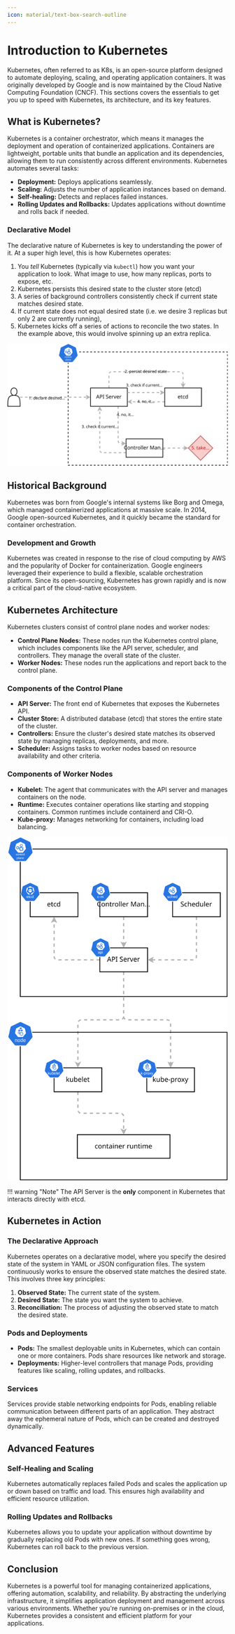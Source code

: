 ```yaml
---
icon: material/text-box-search-outline
---
```


# Introduction to Kubernetes

Kubernetes, often referred to as K8s, is an open-source platform designed to automate deploying, scaling, and operating application containers. It was originally developed by Google and is now maintained by the Cloud Native Computing Foundation (CNCF). This sections covers the essentials to get you up to speed with Kubernetes, its architecture, and its key features.

## What is Kubernetes?

Kubernetes is a container orchestrator, which means it manages the deployment and operation of containerized applications. Containers are lightweight, portable units that bundle an application and its dependencies, allowing them to run consistently across different environments. Kubernetes automates several tasks:

- **Deployment:** Deploys applications seamlessly.
- **Scaling:** Adjusts the number of application instances based on demand.
- **Self-healing:** Detects and replaces failed instances.
- **Rolling Updates and Rollbacks:** Updates applications without downtime and rolls back if needed.

<h3>Declarative Model</h3>

The declarative nature of Kubernetes is key to understanding the power of it. At a super high level, this is how Kubernetes operates:

1. You *tell* Kubernetes (typically via `kubectl`) how you want your application to look. What image to use, how many replicas, ports to expose, etc.
2. Kubernetes persists this desired state to the cluster store (etcd)
3. A series of background controllers consistently check if current state matches desired state.
4. If current state does not equal desired state (i.e. we desire 3 replicas but only 2 are currently running),
5. Kubernetes kicks off a series of actions to reconcile the two states. In the example above, this would involve spinning up an extra replica.

![](../images/overview.svg)

## Historical Background

Kubernetes was born from Google's internal systems like Borg and Omega, which managed containerized applications at massive scale. In 2014, Google open-sourced Kubernetes, and it quickly became the standard for container orchestration.

<h3>Development and Growth</h3>

Kubernetes was created in response to the rise of cloud computing by AWS and the popularity of Docker for containerization. Google engineers leveraged their experience to build a flexible, scalable orchestration platform. Since its open-sourcing, Kubernetes has grown rapidly and is now a critical part of the cloud-native ecosystem.

## Kubernetes Architecture

Kubernetes clusters consist of control plane nodes and worker nodes:

- **Control Plane Nodes:** These nodes run the Kubernetes control plane, which includes components like the API server, scheduler, and controllers. They manage the overall state of the cluster.
- **Worker Nodes:** These nodes run the applications and report back to the control plane.

<h3>Components of the Control Plane</h3>

- **API Server:** The front end of Kubernetes that exposes the Kubernetes API.
- **Cluster Store:** A distributed database (etcd) that stores the entire state of the cluster.
- **Controllers:** Ensure the cluster's desired state matches its observed state by managing replicas, deployments, and more.
- **Scheduler:** Assigns tasks to worker nodes based on resource availability and other criteria.

<h3>Components of Worker Nodes</h3>

- **Kubelet:** The agent that communicates with the API server and manages containers on the node.
- **Runtime:** Executes container operations like starting and stopping containers. Common runtimes include containerd and CRI-O.
- **Kube-proxy:** Manages networking for containers, including load balancing.

![](../images/arch.svg)

!!! warning "Note"
    The API Server is the **only** component in Kubernetes that interacts directly with etcd.

## Kubernetes in Action

<h3>The Declarative Approach</h3>

Kubernetes operates on a declarative model, where you specify the desired state of the system in YAML or JSON configuration files. The system continuously works to ensure the observed state matches the desired state. This involves three key principles:

1. **Observed State:** The current state of the system.
2. **Desired State:** The state you want the system to achieve.
3. **Reconciliation:** The process of adjusting the observed state to match the desired state.

<h3>Pods and Deployments</h3>

- **Pods:** The smallest deployable units in Kubernetes, which can contain one or more containers. Pods share resources like network and storage.
- **Deployments:** Higher-level controllers that manage Pods, providing features like scaling, rolling updates, and rollbacks.

<h3>Services</h3>

Services provide stable networking endpoints for Pods, enabling reliable communication between different parts of an application. They abstract away the ephemeral nature of Pods, which can be created and destroyed dynamically.

## Advanced Features

<h3>Self-Healing and Scaling</h3>

Kubernetes automatically replaces failed Pods and scales the application up or down based on traffic and load. This ensures high availability and efficient resource utilization.

<h3>Rolling Updates and Rollbacks</h3>

Kubernetes allows you to update your application without downtime by gradually replacing old Pods with new ones. If something goes wrong, Kubernetes can roll back to the previous version.

## Conclusion

Kubernetes is a powerful tool for managing containerized applications, offering automation, scalability, and reliability. By abstracting the underlying infrastructure, it simplifies application deployment and management across various environments. Whether you're running on-premises or in the cloud, Kubernetes provides a consistent and efficient platform for your applications.